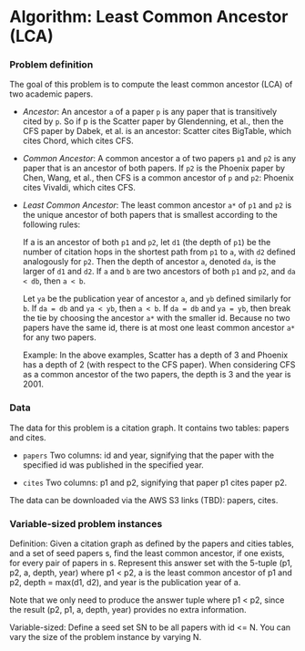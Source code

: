 Algorithm: Least Common Ancestor (LCA)
======================================

### Problem definition

The goal of this problem is to compute the least common ancestor (LCA) of two academic papers.

- *Ancestor*: An ancestor `a` of a paper `p` is any paper that is transitively cited by `p`. 
So if p is the Scatter paper by Glendenning, et al., then the CFS paper by Dabek, 
et al. is an ancestor: Scatter cites BigTable, which cites Chord, which cites CFS.

- *Common Ancestor*: A common ancestor a of two papers `p1` and `p2` is any paper that is an ancestor of both papers. 
   If `p2` is the Phoenix paper by Chen, Wang, et al., then CFS is a common ancestor of `p` and `p2`: Phoenix cites Vivaldi, which cites CFS.

- *Least Common Ancestor*: The least common ancestor `a*` of `p1` and `p2` is the unique ancestor of both papers that is smallest according to the following rules:

   If a is an ancestor of both `p1` and `p2`, let `d1` (the depth of `p1`) be the number of citation hops in the shortest path from `p1` to `a`, with `d2` defined analogously for `p2`. Then the depth of ancestor `a`, denoted `da`, is the larger of `d1` and `d2`. If `a` and `b` are two ancestors of both `p1` and `p2`, and `da < db`, then `a < b`.

   Let `ya` be the publication year of ancestor `a`, and `yb` defined similarly for `b`. If `da = db` and `ya < yb`, then `a < b`.
   If `da = db` and `ya = yb`, then break the tie by choosing the ancestor `a*` with the smaller id.
   Because no two papers have the same id, there is at most one least common ancestor `a*` for any two papers.

   Example: In the above examples, Scatter has a depth of 3 and Phoenix has a depth of 2 (with respect to the CFS paper). When considering    CFS as a common ancestor of the two papers, the depth is 3 and the year is 2001.


### Data

The data for this problem is a citation graph. It contains two tables: papers and cites.

- `papers` Two columns: id and year, signifying that the paper with the specified id was published in the specified year.

- `cites` Two columns: p1 and p2, signifying that paper p1 cites paper p2.

The data can be downloaded via the AWS S3 links (TBD): papers, cites.


### Variable-sized problem instances

Definition: Given a citation graph as defined by the papers and cities tables, and a set of seed papers s, find the least common ancestor, if one exists, for every pair of papers in s. Represent this answer set with the 5-tuple (p1, p2, a, depth, year) where p1 < p2, a is the least common ancestor of p1 and p2, depth = max(d1, d2), and year is the publication year of a.

Note that we only need to produce the answer tuple where p1 < p2, since the result (p2, p1, a, depth, year) provides no extra information.

Variable-sized: Define a seed set SN to be all papers with id <= N. You can vary the size of the problem instance by varying N.
